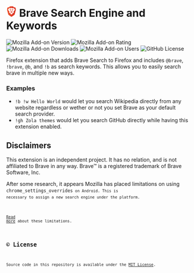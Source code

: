 <h1><img alt="Brave logo" src="icons/96x96.png" width="28" />
Brave Search Engine and Keywords</h1>

![Mozilla Add-on Version](https://img.shields.io/amo/v/%7B53c0f15a-a430-4d4f-ac91-caed0d516155%7D)
![Mozilla Add-on Rating](https://img.shields.io/amo/rating/%7B53c0f15a-a430-4d4f-ac91-caed0d516155%7D)
![Mozilla Add-on Downloads](https://img.shields.io/amo/dw/%7B53c0f15a-a430-4d4f-ac91-caed0d516155%7D)
![Mozilla Add-on Users](https://img.shields.io/amo/users/%7B53c0f15a-a430-4d4f-ac91-caed0d516155%7D)
![GitHub License](https://img.shields.io/github/license/semanticdata/firefox-brave-search)

Firefox extension that adds Brave Search to Firefox and includes `@brave`, `!brave`, `@b`, and `!b` as search keywords. This allows you to easily search brave in multiple new ways.

### Examples

- `!b !w Hello World` would let you search Wikipedia directly from any website regardless or wether or not you set Brave as your default search provider.
- `!gh Zola themes` would let you search GitHub directly while having this extension enabled.

## Disclaimers

This extension is an independent project. It has no relation, and is not affiliated to Brave in any way. Brave™ is a registered trademark of Brave Software, Inc.

After some research, it appears Mozilla has placed limitations on using <code>chrome_settings_overrides<code> on Android. This is necessary to assign a new search engine under the platform.

<a href="https://extensionworkshop.com/documentation/develop/differences-between-desktop-and-android-extensions/">Read more</a> about these limitations.

## © License

Source code in this repository is available under the [MIT License](LICENSE).
